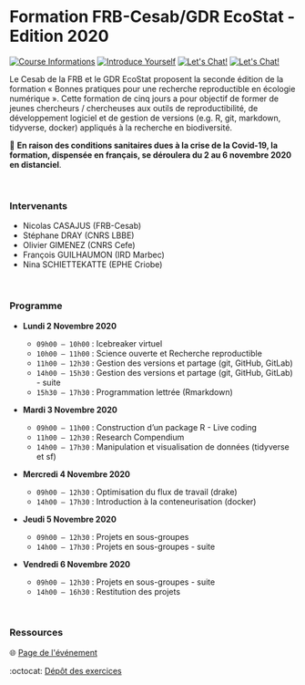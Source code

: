 # Formation FRB-Cesab/GDR EcoStat - Edition 2020

[![Course Informations](https://img.shields.io/badge/Informations-go-red?style=flat&logo=markdown)](https://hackmd.io/kMboCUzyQNmReObNDYoQ6A)
[![Introduce Yourself](https://img.shields.io/badge/Who%20are%20you%3F-go-brightgreen?style=flat&logo=markdown)](https://hackmd.io/F-mjO0adRSuuhf93lf39Zg)
[![Let's Chat!](https://img.shields.io/badge/Let's%20Chat!-go-yellowgreen?style=flat&logo=markdown)](https://hackmd.io/TXGHRIFVSm--9b8Y7yWKrw)
[![Let's Chat!](https://img.shields.io/badge/Présentations-go-yellow?style=flat&logo=atom)](https://frbcesab.github.io/datatoolbox/index.html)

Le Cesab de la FRB et le GDR EcoStat proposent la seconde édition de la formation « Bonnes pratiques pour une recherche reproductible en écologie numérique ». Cette formation de cinq jours a pour objectif de former de jeunes chercheurs / chercheuses aux outils de reproductibilité, de développement logiciel et de gestion de versions (e.g. R, git, markdown, tidyverse, docker) appliqués à la recherche en biodiversité.

:construction_worker: **En raison des conditions sanitaires dues à la crise de la Covid-19, la formation, dispensée en français, se déroulera du 2 au 6 novembre 2020 en distanciel**.



<br />



### Intervenants

- Nicolas CASAJUS (FRB-Cesab)
- Stéphane DRAY (CNRS LBBE)
- Olivier GIMENEZ (CNRS Cefe)
- François GUILHAUMON (IRD Marbec)
- Nina SCHIETTEKATTE (EPHE Criobe)



<br />



### Programme

- **Lundi 2 Novembre 2020**
  - `09h00 – 10h00` : Icebreaker virtuel
  - `10h00 – 11h00` : Science ouverte et Recherche reproductible
  - `11h00 – 12h30` : Gestion des versions et partage (git, GitHub, GitLab)
  - `14h00 – 15h30` : Gestion des versions et partage (git, GitHub, GitLab) - suite
  - `15h30 – 17h30` : Programmation lettrée (Rmarkdown)

- **Mardi 3 Novembre 2020**
  - `09h00 – 11h00` : Construction d’un package R - Live coding
  - `11h00 – 12h30` : Research Compendium
  - `14h00 – 17h30` : Manipulation et visualisation de données (tidyverse et sf)

- **Mercredi 4 Novembre 2020**
  - `09h00 – 12h30` : Optimisation du flux de travail (drake)
  - `14h00 – 17h30` : Introduction à la conteneurisation (docker)

- **Jeudi 5 Novembre 2020**
  - `09h00 – 12h30` : Projets en sous-groupes
  - `14h00 – 17h30` : Projets en sous-groupes - suite

- **Vendredi 6 Novembre 2020**
  - `09h00 – 12h30` : Projets en sous-groupes - suite
  - `14h00 – 16h30` : Restitution des projets



<br />



### Ressources

:globe_with_meridians: [Page de l'événement](https://www.fondationbiodiversite.fr/evenement/frb-cesab-formation-reproductibilite-2020/)

:octocat: [Dépôt des exercices](https://github.com/FRBCesab/datatoolbox-exos)
